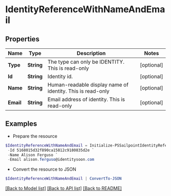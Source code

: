 # IdentityReferenceWithNameAndEmail
## Properties

Name | Type | Description | Notes
------------ | ------------- | ------------- | -------------
**Type** | **String** | The type can only be IDENTITY. This is read-only | [optional] 
**Id** | **String** | Identity id. | [optional] 
**Name** | **String** | Human-readable display name of identity. This is read-only | [optional] 
**Email** | **String** | Email address of identity. This is read-only | [optional] 

## Examples

- Prepare the resource
```powershell
$IdentityReferenceWithNameAndEmail = Initialize-PSSailpointIdentityReferenceWithNameAndEmail  -Type IDENTITY `
 -Id 5168015d32f890ca15812c9180835d2e `
 -Name Alison Ferguso `
 -Email alison.ferguso@identitysoon.com
```

- Convert the resource to JSON
```powershell
$IdentityReferenceWithNameAndEmail | ConvertTo-JSON
```

[[Back to Model list]](../README.md#documentation-for-models) [[Back to API list]](../README.md#documentation-for-api-endpoints) [[Back to README]](../README.md)

